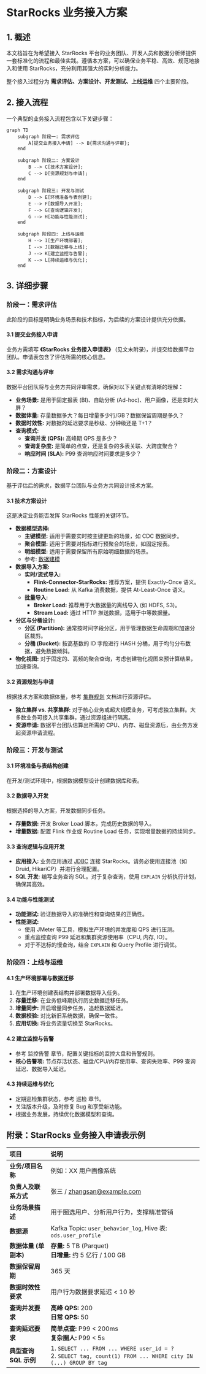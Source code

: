 # StarRocks 业务接入方案

## 1. 概述

本文档旨在为希望接入 StarRocks 平台的业务团队、开发人员和数据分析师提供一套标准化的流程和最佳实践。遵循本方案，可以确保业务平稳、高效、规范地接入和使用 StarRocks，充分利用其强大的实时分析能力。

整个接入过程分为 **需求评估、方案设计、开发测试、上线运维** 四个主要阶段。

## 2. 接入流程

一个典型的业务接入流程包含以下关键步骤：

```mermaid
graph TD
    subgraph 阶段一: 需求评估
        A[提交业务接入申请] --> B{需求沟通与评审};
    end

    subgraph 阶段二: 方案设计
        B --> C[技术方案设计];
        C --> D[资源规划与申请];
    end

    subgraph 阶段三: 开发与测试
        D --> E[环境准备与表创建];
        E --> F[数据导入开发];
        F --> G[查询逻辑开发];
        G --> H[功能与性能测试];
    end

    subgraph 阶段四: 上线与运维
        H --> I[生产环境部署];
        I --> J[数据迁移与上线];
        J --> K[建立监控与告警];
        K --> L[持续运维与优化];
    end
```

## 3. 详细步骤

### 阶段一：需求评估

此阶段的目标是明确业务场景和技术指标，为后续的方案设计提供充分依据。

#### 3.1 提交业务接入申请

业务方需填写 **《StarRocks 业务接入申请表》** (见文末附录)，并提交给数据平台团队。申请表包含了评估所需的核心信息。

#### 3.2 需求沟通与评审

数据平台团队将与业务方共同评审需求，确保对以下关键点有清晰的理解：

*   **业务场景:** 是用于固定报表 (BI)、自助分析 (Ad-hoc)、用户画像，还是实时大屏？
*   **数据体量:** 存量数据多大？每日增量多少行/GB？数据保留周期是多久？
*   **数据时效性:** 对数据的延迟要求是秒级、分钟级还是 T+1？
*   **查询模式:**
    *   **查询并发 (QPS):** 高峰期 QPS 是多少？
    *   **查询复杂度:** 是简单的点查，还是复杂的多表关联、大跨度聚合？
    *   **响应时间 (SLA):** P99 查询响应时间要求是多少？

### 阶段二：方案设计

基于评估后的需求，数据平台团队与业务方共同设计技术方案。

#### 3.1 技术方案设计

这是决定业务能否发挥 StarRocks 性能的关键环节。

*   **数据模型选择:**
    *   **主键模型:** 适用于需要实时按主键更新的场景，如 CDC 数据同步。
    *   **聚合模型:** 适用于需要对指标进行预聚合的场景，如固定报表。
    *   **明细模型:** 适用于需要保留所有原始明细数据的场景。
    *   参考: [数据建模](./modeling.md)
*   **数据导入方案:**
    *   **实时/流式导入:**
        *   **Flink-Connector-StarRocks:** 推荐方案，提供 Exactly-Once 语义。
        *   **Routine Load:** 从 Kafka 消费数据，提供 At-Least-Once 语义。
    *   **批量导入:**
        *   **Broker Load:** 推荐用于大数据量的离线导入 (如 HDFS, S3)。
        *   **Stream Load:** 通过 HTTP 推送数据，适用于中等数据量。
*   **分区与分桶设计:**
    *   **分区 (Partition):** 通常按时间字段分区，用于管理数据生命周期和加速分区裁剪。
    *   **分桶 (Bucket):** 按高基数的 ID 字段进行 HASH 分桶，用于均匀分布数据，避免数据倾斜。
*   **物化视图:** 对于固定的、高频的聚合查询，考虑创建物化视图来预计算结果，加速查询。

#### 3.2 资源规划与申请

根据技术方案和数据体量，参考 [集群规划](./cluster-planning.md) 文档进行资源评估。
*   **独立集群 vs. 共享集群:** 对于核心业务或超大规模业务，可考虑独立集群。大多数业务可接入共享集群，通过资源组进行隔离。
*   **资源申请:** 数据平台团队估算出所需的 CPU、内存、磁盘资源后，由业务方发起资源申请流程。

### 阶段三：开发与测试

#### 3.1 环境准备与表结构创建

在开发/测试环境中，根据数据模型设计创建数据库和表。

#### 3.2 数据导入开发

根据选择的导入方案，开发数据同步任务。
*   **存量数据:** 开发 Broker Load 脚本，完成历史数据的导入。
*   **增量数据:** 配置 Flink 作业或 Routine Load 任务，实现增量数据的持续同步。

#### 3.3 查询逻辑与应用开发

*   **应用接入:** 业务应用通过 [JDBC](./jdbc.md) 连接 StarRocks。请务必使用连接池（如 Druid, HikariCP）并进行合理配置。
*   **SQL 开发:** 编写业务查询 SQL。对于复杂查询，使用 `EXPLAIN` 分析执行计划，确保其高效。

#### 3.4 功能与性能测试

*   **功能测试:** 验证数据导入的准确性和查询结果的正确性。
*   **性能测试:**
    *   使用 JMeter 等工具，模拟生产环境的并发度和 QPS 进行压测。
    *   重点监控查询 P99 延迟和集群资源使用率（CPU, 内存, IO）。
    *   对于不达标的慢查询，结合 `EXPLAIN` 和 Query Profile 进行调优。

### 阶段四：上线与运维

#### 4.1 生产环境部署与数据迁移

1.  在生产环境创建表结构并部署数据导入任务。
2.  **存量迁移:** 在业务低峰期执行历史数据迁移任务。
3.  **增量同步:** 开启增量同步任务，追赶数据延迟。
4.  **数据校验:** 对比新旧系统数据，确保一致性。
5.  **应用切换:** 将业务流量切换至 StarRocks。

#### 4.2 建立监控与告警

*   参考 监控告警 章节，配置关键指标的监控大盘和告警规则。
*   **核心告警项:** 节点存活状态、磁盘/CPU/内存使用率、查询失败率、P99 查询延迟、数据导入延迟。

#### 4.3 持续运维与优化

*   定期巡检集群状态，参考 巡检 章节。
*   关注版本升级，及时修复 Bug 和享受新功能。
*   根据业务发展，持续优化数据模型和查询。

## 附录：StarRocks 业务接入申请表示例

| **项目** | **说明** |
| :--- | :--- |
| **业务/项目名称** | 例如：XX 用户画像系统 |
| **负责人及联系方式** | 张三 / zhangsan@example.com |
| **业务场景描述** | 用于圈选用户、分析用户行为，支撑精准营销 |
| **数据源** | Kafka Topic: `user_behavior_log`, Hive 表: `ods.user_profile` |
| **数据体量 (单副本)** | **存量:** 5 TB (Parquet) <br> **日增量:** 约 5 亿行 / 100 GB |
| **数据保留周期** | 365 天 |
| **数据时效性要求** | 用户行为数据要求延迟 < 10 秒 |
| **查询并发要求** | **高峰 QPS:** 200 <br> **日常 QPS:** 50 |
| **查询延迟要求** | **简单点查:** P99 < 200ms <br> **复杂圈人:** P99 < 5s |
| **典型查询 SQL 示例** | 1. `SELECT ... FROM ... WHERE user_id = ?` <br> 2. `SELECT tag, count(1) FROM ... WHERE city IN (...) GROUP BY tag` |

